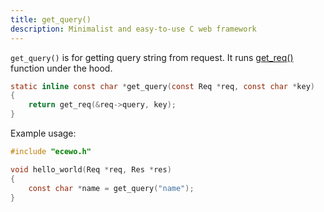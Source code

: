 ```yaml
---
title: get_query()
description: Minimalist and easy-to-use C web framework
---
```


`get_query()` is for getting query string from request. It runs [get_req()](/api/get_req) function under the hood.

```c
static inline const char *get_query(const Req *req, const char *key)
{
    return get_req(&req->query, key);
}
```

Example usage:

```c
#include "ecewo.h"

void hello_world(Req *req, Res *res)
{
    const char *name = get_query("name");
}
```

